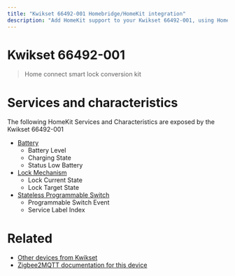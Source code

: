 ```yaml
---
title: "Kwikset 66492-001 Homebridge/HomeKit integration"
description: "Add HomeKit support to your Kwikset 66492-001, using Homebridge, Zigbee2MQTT and homebridge-z2m."
---
```

<!---
This file has been GENERATED using src/docgen/docgen.ts
DO NOT EDIT THIS FILE MANUALLY!
-->
# Kwikset 66492-001
> Home connect smart lock conversion kit


# Services and characteristics
The following HomeKit Services and Characteristics are exposed by
the Kwikset 66492-001

* [Battery](../../battery.md)
  * Battery Level
  * Charging State
  * Status Low Battery
* [Lock Mechanism](../../lock.md)
  * Lock Current State
  * Lock Target State
* [Stateless Programmable Switch](../../action.md)
  * Programmable Switch Event
  * Service Label Index


# Related
* [Other devices from Kwikset](../index.md#kwikset)
* [Zigbee2MQTT documentation for this device](https://www.zigbee2mqtt.io/devices/66492-001.html)